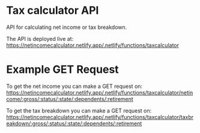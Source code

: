 # Tax calculator API
API for calculating net income or tax breakdown.

The API is deployed live at: https://netincomecalculator.netlify.app/.netlify/functions/taxcalculator

# Example GET Request
To get the net income you can make a GET request on:
https://netincomecalculator.netlify.app/.netlify/functions/taxcalculator/netincome/:gross/:status/:state/:dependents/:retirement

To get the tax breakdown you can make a GET request on: 
https://netincomecalculator.netlify.app/.netlify/functions/taxcalculator/taxbreakdown/:gross/:status/:state/:dependents/:retirement